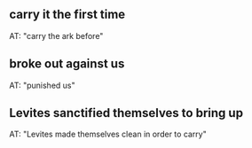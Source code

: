 ## carry it the first time ##

AT: "carry the ark before"

## broke out against us ##

AT: "punished us"

## Levites sanctified themselves to bring up ##

AT: "Levites made themselves clean in order to carry"